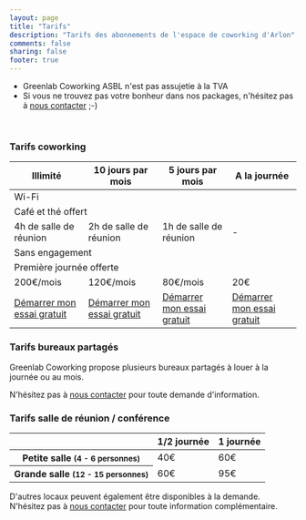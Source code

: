 ```yaml
---
layout: page
title: "Tarifs"
description: "Tarifs des abonnements de l'espace de coworking d'Arlon"
comments: false
sharing: false
footer: true
---
```


* Greenlab Coworking ASBL n'est pas assujetie à la TVA
* Si vous ne trouvez pas votre bonheur dans nos packages, n'hésitez pas à [nous contacter](/nous-contacter) ;-)

<br>

### Tarifs coworking

<table class="table table-bordered table-hover table-responsive pricing-table">
  <thead>
    <tr>
      <th>Illimité</th>
      <th>10 jours par mois</th>
      <th>5 jours par mois</th>
      <th>A la journée</th>
    </tr>
  </thead>
  <tbody>
    <tr>
      <td colspan="4">Wi-Fi</td>
    </tr>
    <tr>
      <td colspan="4">Café et thé offert</td>
    </tr>
    <tr>
      <td>4h de salle de réunion</td>
      <td>2h de salle de réunion</td>
      <td>1h de salle de réunion</td>
      <td>-</td>
    </tr>
    <tr>
      <td colspan="4">Sans engagement</td>
    </tr>
    <tr>
      <td colspan="4">Première journée offerte</td>
    </tr>
    <tr class="highlight">
      <td>200€/mois</td>
      <td>120€/mois</td>
      <td>80€/mois</td>
      <td>20€</td>
    </tr>
    <tr class="transparent">
      <td><a href="/tarifs/essai-gratuit/" class="btn btn-success btn-sm">Démarrer mon essai gratuit</a></td>
      <td><a href="/tarifs/essai-gratuit/" class="btn btn-success btn-sm">Démarrer mon essai gratuit</a></td>
      <td><a href="/tarifs/essai-gratuit/" class="btn btn-success btn-sm">Démarrer mon essai gratuit</a></td>
      <td><a href="/tarifs/essai-gratuit/" class="btn btn-success btn-sm">Démarrer mon essai gratuit</a></td>
    </tr>
  </tbody>
</table>

### Tarifs bureaux partagés

Greenlab Coworking propose plusieurs bureaux partagés à louer à la journée ou au mois.

N'hésitez pas à [nous contacter](/nous-contacter) pour toute demande d'information.

### Tarifs salle de réunion / conférence

<table class="table table-bordered table-hover table-responsive pricing-table">
  <thead>
    <tr>
      <th></th>
      <th>1/2 journée</th>
      <th>1 journée</th>
    </tr>
  </thead>
  <tbody>
    <tr>
      <th>Petite salle <small>(4 - 6 personnes)</small></th>
      <td>40€</td>
      <td>60€</td>
    </tr>
    <tr>
    <tr>
      <th>Grande salle <small>(12 - 15 personnes)</small></th>
      <td>60€</td>
      <td>95€</td>
    </tr>
  </tbody>
</table>

D'autres locaux peuvent également être disponibles à la demande. N'hésitez pas à [nous contacter](/nous-contacter) pour toute information complémentaire.
